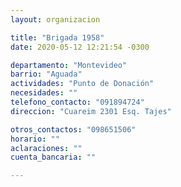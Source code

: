 ```yaml
---
layout: organizacion

title: "Brigada 1958"
date: 2020-05-12 12:21:54 -0300

departamento: "Montevideo"
barrio: "Aguada"
actividades: "Punto de Donación"
necesidades: ""
telefono_contacto: "091894724"
direccion: "Cuareim 2301 Esq. Tajes"

otros_contactos: "098651506"
horario: ""
aclaraciones: ""
cuenta_bancaria: ""

---
```

